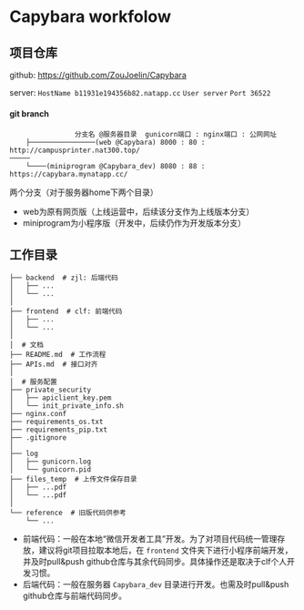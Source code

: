 # Capybara workfolow

## 项目仓库
github: https://github.com/ZouJoelin/Capybara

server: ```HostName b11931e194356b82.natapp.cc``` ```User server``` ```Port 36522```

#### git branch
```
                分支名 @服务器目录  gunicorn端口 : nginx端口 : 公网网址
    ├────────────────(web @Capybara) 8000 : 80 : http://campusprinter.nat300.top/
─────
    └────(miniprogram @Capybara_dev) 8080 : 88 : https://capybara.mynatapp.cc/
```
两个分支（对于服务器home下两个目录）
* web为原有网页版（上线运营中，后续该分支作为上线版本分支）
* miniprogram为小程序版（开发中，后续仍作为开发版本分支）


## 工作目录
```
├── backend  # zjl: 后端代码
│   ├── ...
│   └── ...
│
├── frontend  # clf: 前端代码
│   ├── ...
│   └── ...
│
│  # 文档
├── README.md  # 工作流程
├── APIs.md  # 接口对齐
│
│  # 服务配置
├── private_security
│   ├── apiclient_key.pem
│   └── init_private_info.sh
├── nginx.conf
├── requirements_os.txt
├── requirements_pip.txt
├── .gitignore
│
├── log
│   ├── gunicorn.log
│   └── gunicorn.pid
├── files_temp  # 上传文件保存目录
│   ├── ...pdf
│   └── ...pdf
│
└── reference  # 旧版代码供参考
    └── ...
```

* 前端代码：一般在本地“微信开发者工具”开发。为了对项目代码统一管理存放，建议将git项目拉取本地后，在 ```frontend``` 文件夹下进行小程序前端开发，并及时pull&push github仓库与其余代码同步。具体操作还是取决于clf个人开发习惯。
* 后端代码：一般在服务器 ```Capybara_dev``` 目录进行开发。也需及时pull&push github仓库与前端代码同步。